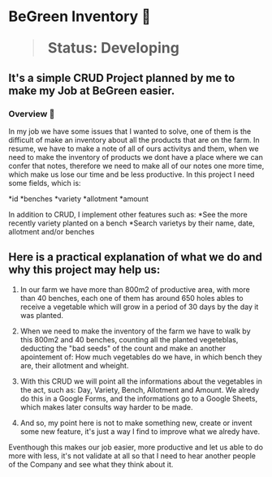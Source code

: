<h1> BeGreen Inventory 🌱 </h>

> Status: Developing

## It's a simple CRUD Project planned by me to make my Job at BeGreen easier.

### Overview 📝

In my job we have some issues that I wanted to solve, one of them is the difficult of make an inventory about all the products that are on the farm. In resume, we have to make a note of all of ours activitys and them, when we need to make the inventory of products we dont have a place where we can confer that notes, therefore we need to make all of our notes one more time, which make us lose our time and be less productive.
In this project I need some fields, which is:

*id
*benches
*variety
*allotment
*amount

In addition to CRUD, I implement other features such as:
*See the more recently variety planted on a bench
*Search varietys by their name, date, allotment and/or benches

## Here is a practical explanation of what we do and why this project may help us:

1. In our farm we have more than 800m2 of productive area, with more than 40 benches, each one of them has around 650 holes ables to receive a vegetable which will grow in a period of 30 days by the day it was planted.

2. When we need to make the inventory of the farm we have to walk by this 800m2 and 40 benches, counting all the planted vegeteblas, deducting the "bad seeds" of the count and make an another apointement of: How much vegetables do we have, in which bench they are, their allotment and wheight.

3. With this CRUD we will point all the informations about the vegetables in the act, such as: Day, Variety, Bench, Allotment and Amount. We alredy do this in a Google Forms, and the informations go to a Google Sheets, which makes later consults way harder to be made.

4. And so, my point here is not to make something new, create or invent some new feature, it's just a way I find to improve what we alredy have.

Eventhough this makes our job easier, more productive and let us able to do more with less, it's not validate at all so that I need to hear another people of the Company and see what they think about it.
